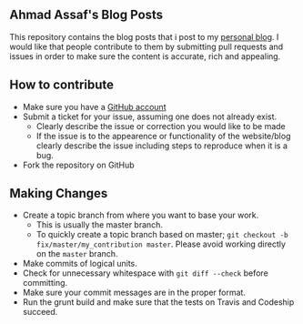 ## Ahmad Assaf's Blog Posts

This repository contains the blog posts that i post to my [personal blog](http://assaf.website/blog). I would like that people contribute to them by submitting pull requests and issues in order to make sure the content is accurate, rich and appealing.

## How to contribute

* Make sure you have a [GitHub account](https://github.com/signup/free)
* Submit a ticket for your issue, assuming one does not already exist.
  * Clearly describe the issue or correction you would like to be made
  * If the issue is to the appearence or functionality of the website/blog clearly describe the issue including steps to reproduce when it is a bug.
* Fork the repository on GitHub

## Making Changes

* Create a topic branch from where you want to base your work.
  * This is usually the master branch.
  * To quickly create a topic branch based on master; `git checkout -b fix/master/my_contribution master`. Please avoid working directly on the `master` branch.
* Make commits of logical units.
* Check for unnecessary whitespace with `git diff --check` before committing.
* Make sure your commit messages are in the proper format.
* Run the grunt build and make sure that the tests on Travis and Codeship succeed.
